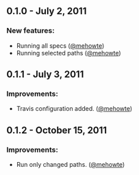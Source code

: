 ## 0.1.0 - July 2, 2011

### New features:

- Running all specs ([@mehowte])
- Running selected paths ([@mehowte])

## 0.1.1 - July 3, 2011

### Improvements:

- Travis configuration added. ([@mehowte])

## 0.1.2 - October 15, 2011

### Improvements:

- Run only changed paths. ([@mehowte])

[@mehowte]: https://github.com/mehowte

